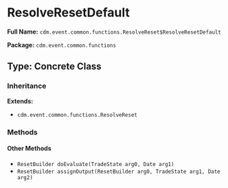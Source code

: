 # ResolveResetDefault

**Full Name:** `cdm.event.common.functions.ResolveReset$ResolveResetDefault`

**Package:** `cdm.event.common.functions`

## Type: Concrete Class

### Inheritance

**Extends:**
- `cdm.event.common.functions.ResolveReset`

### Methods

#### Other Methods

- `ResetBuilder doEvaluate(TradeState arg0, Date arg1)`
- `ResetBuilder assignOutput(ResetBuilder arg0, TradeState arg1, Date arg2)`

